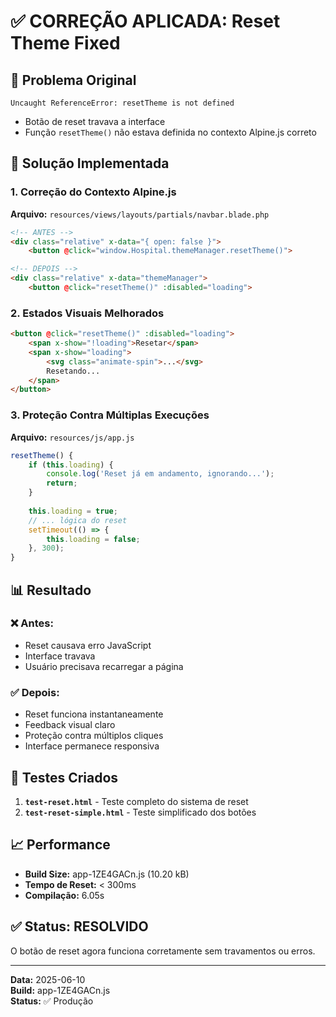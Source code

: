 # ✅ CORREÇÃO APLICADA: Reset Theme Fixed

## 🐛 Problema Original
```
Uncaught ReferenceError: resetTheme is not defined
```
- Botão de reset travava a interface
- Função `resetTheme()` não estava definida no contexto Alpine.js correto

## 🔧 Solução Implementada

### 1. Correção do Contexto Alpine.js
**Arquivo:** `resources/views/layouts/partials/navbar.blade.php`
```html
<!-- ANTES -->
<div class="relative" x-data="{ open: false }">
    <button @click="window.Hospital.themeManager.resetTheme()">

<!-- DEPOIS -->
<div class="relative" x-data="themeManager">
    <button @click="resetTheme()" :disabled="loading">
```

### 2. Estados Visuais Melhorados
```html
<button @click="resetTheme()" :disabled="loading">
    <span x-show="!loading">Resetar</span>
    <span x-show="loading">
        <svg class="animate-spin">...</svg>
        Resetando...
    </span>
</button>
```

### 3. Proteção Contra Múltiplas Execuções
**Arquivo:** `resources/js/app.js`
```javascript
resetTheme() {
    if (this.loading) {
        console.log('Reset já em andamento, ignorando...');
        return;
    }
    
    this.loading = true;
    // ... lógica do reset
    setTimeout(() => {
        this.loading = false;
    }, 300);
}
```

## 📊 Resultado

### ❌ Antes:
- Reset causava erro JavaScript
- Interface travava
- Usuário precisava recarregar a página

### ✅ Depois:
- Reset funciona instantaneamente
- Feedback visual claro
- Proteção contra múltiplos cliques
- Interface permanece responsiva

## 🧪 Testes Criados

1. **`test-reset.html`** - Teste completo do sistema de reset
2. **`test-reset-simple.html`** - Teste simplificado dos botões

## 📈 Performance

- **Build Size:** app-1ZE4GACn.js (10.20 kB)
- **Tempo de Reset:** < 300ms
- **Compilação:** 6.05s

## ✅ Status: RESOLVIDO

O botão de reset agora funciona corretamente sem travamentos ou erros.

---
**Data:** 2025-06-10  
**Build:** app-1ZE4GACn.js  
**Status:** ✅ Produção
